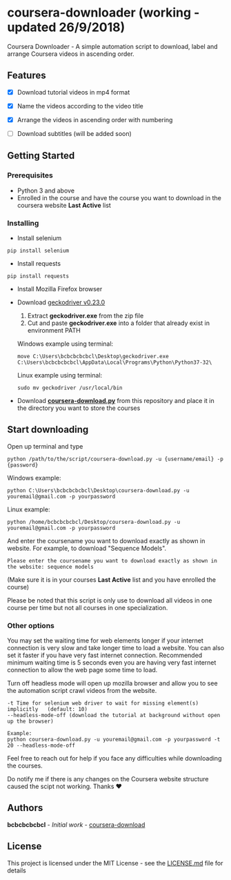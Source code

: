 # coursera-downloader (working - updated 26/9/2018)

Coursera Downloader - A simple automation script to download, label and arrange Coursera videos in ascending order.



## Features
- [x] Download tutorial videos in mp4 format
- [x] Name the videos according to the video title
- [x] Arrange the videos in ascending order with numbering
- [ ] Download subtitles (will be added soon)



## Getting Started
### Prerequisites
- Python 3 and above
- Enrolled in the course and have the course you want to download in the coursera website **Last Active** list


### Installing

- Install selenium
```
pip install selenium
```

- Install requests
```
pip install requests
```

- Install Mozilla Firefox browser

- Download [geckodriver v0.23.0](https://github.com/mozilla/geckodriver/releases/tag/v0.23.0)
  1. Extract **geckodriver.exe** from the zip file
  2. Cut and paste **geckodriver.exe** into a folder that already exist in environment PATH
  
  Windows example using terminal:
  ```
  move C:\Users\bcbcbcbcbcl\Desktop\geckodriver.exe C:\Users\bcbcbcbcbcl\AppData\Local\Programs\Python\Python37-32\
  ```
  
  Linux example using terminal:
  ```
  sudo mv geckodriver /usr/local/bin
  ```

- Download [**coursera-download.py**](coursera-download.py) from this repository and place it in the directory you want to store the courses



## Start downloading

Open up terminal and type
```
python /path/to/the/script/coursera-download.py -u {username/email} -p {password}
```

Windows example:
```
python C:\Users\bcbcbcbcbcl\Desktop\coursera-download.py -u youremail@gmail.com -p yourpassword
```

Linux example:
```
python /home/bcbcbcbcbcl/Desktop/coursera-download.py -u youremail@gmail.com -p yourpassword
```


And enter the coursename you want to download exactly as shown in website. For example, to download "Sequence Models".
```
Please enter the coursename you want to download exactly as shown in the website: sequence models
```
(Make sure it is in your courses **Last Active** list and you have enrolled the course)

Please be noted that this script is only use to download all videos in one course per time but not all courses in one specialization.


### Other options
You may set the waiting time for web elements longer if your internet connection is very slow and take longer time to load a website. You can also set it faster if you have very fast internet connection. Recommended minimum waiting time is 5 seconds even you are having very fast internet connection to allow the web page some time to load. 

Turn off headless mode will open up mozilla browser and allow you to see the automation script crawl videos from the website.

```
-t Time for selenium web driver to wait for missing element(s) implicitly   (default: 10)
--headless-mode-off (download the tutorial at background without open up the browser)

Example:
python coursera-download.py -u youremail@gmail.com -p yourpassword -t 20 --headless-mode-off
```

Feel free to reach out for help if you face any difficulties while downloading the courses.

Do notify me if there is any changes on the Coursera website structure caused the scipt not working. Thanks :heart:



## Authors

**bcbcbcbcbcl** - *Initial work* - [coursera-download](https://github.com/bcbcbcbcbcl)



## License

This project is licensed under the MIT License - see the [LICENSE.md](LICENSE.md) file for details

